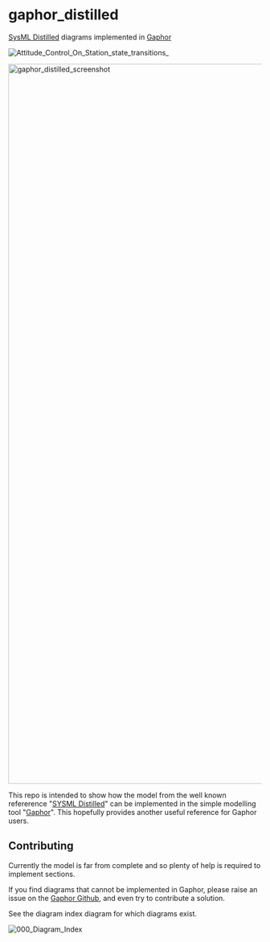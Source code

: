 # gaphor_distilled
[SysML Distilled](https://www.google.com.au/books/edition/SysML_Distilled/3bMJAgAAQBAJ?hl=en&gbpv=1&pg=PR7&printsec=frontcover) diagrams implemented in [Gaphor](https://github.com/gaphor/gaphor)

![Attitude_Control_On_Station_state_transitions_](https://github.com/user-attachments/assets/61debd7e-6704-4b58-bbbf-70a02f97aaf8)

<img width="1433" alt="gaphor_distilled_screenshot" src="https://github.com/user-attachments/assets/5c0ba022-b710-49e1-83e7-3967fb36d9d6">

This repo is intended to show how the model from the well known refererence "[SYSML Distilled](https://delligattiassociates.com/publications/?_gl=1*1tu6ekh*_ga*MTMwMTU4NjMyNC4xNzMyNTYyOTUw*_up*MQ..)" can be implemented in the simple modelling tool "[Gaphor](gaphor.org)". This hopefully provides another useful reference for Gaphor users.

## Contributing
Currently the model is far from complete and so plenty of help is required to implement sections.

If you find diagrams that cannot be implemented in Gaphor, please raise an issue on the [Gaphor Github](https://github.com/gaphor/gaphor), and even try to contribute a solution.

See the diagram index diagram for which diagrams exist.

![000_Diagram_Index](https://github.com/user-attachments/assets/09aed2bc-19d4-4c82-a185-eca38420a496)

